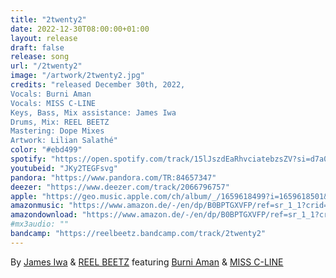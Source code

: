 ```yaml
---
title: "2twenty2"
date: 2022-12-30T08:00:00+01:00
layout: release
draft: false
release: song
url: "/2twenty2"
image: "/artwork/2twenty2.jpg"
credits: "released December 30th, 2022,
Vocals: Burni Aman
Vocals: MISS C-LINE
Keys, Bass, Mix assistance: James Iwa
Drums, Mix: REEL BEETZ
Mastering: Dope Mixes
Artwork: Lilian Salathé"
color: "#ebd499"
spotify: "https://open.spotify.com/track/15lJszdEaRhvciatebzsZV?si=d7a03e54598d4647"
youtubeid: "JKy2TEGFsvg"
pandora: "https://www.pandora.com/TR:84657347"
deezer: "https://www.deezer.com/track/2066796757"
apple: "https://geo.music.apple.com/ch/album/_/1659618499?i=1659618501&mt=1&app=music&ls=1&at=1000lHKX&ct=odesli_http&itscg=30200&itsct=odsl_m"
amazonmusic: "https://www.amazon.de/-/en/dp/B0BPTGXVFP/ref=sr_1_1?crid=27CCK1PX1D44A"
amazondownload: "https://www.amazon.de/-/en/dp/B0BPTGXVFP/ref=sr_1_1?crid=27CCK1PX1D44A"
#mx3audio: ""
bandcamp: "https://reelbeetz.bandcamp.com/track/2twenty2"
---
```


By [James Iwa](https://www.instagram.com/james_iwa/) & [REEL BEETZ](https://reelbeetz.ch/) featuring [Burni Aman](http://www.burniaman.com/) & [MISS C-LINE](https://instagram.com/missclineofficial)